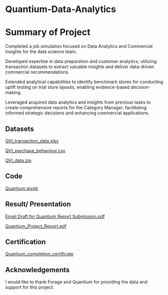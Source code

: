 # Quantium-Data-Analytics

# Summary of Project 
Completed a job simulation focused on Data Analytics and Commercial Insights for the data science team.

Developed expertise in data preparation and customer analytics, utilizing transaction datasets to extract valuable insights and deliver data-driven commercial recommendations.

Extended analytical capabilities to identify benchmark stores for conducting uplift testing on trial store layouts, enabling evidence-based decision-making.

Leveraged acquired data analytics and insights from previous tasks to create comprehensive reports for the Category Manager, facilitating informed strategic decisions and enhancing commercial applications.

## Datasets

[QVI_transaction_data.xlsx](https://github.com/reuel97/Quantium-Data-Analytics/blob/main/QVI_transaction_data.xlsx)

[QVI_purchase_behaviour.csv](https://github.com/reuel97/Quantium-Data-Analytics/blob/main/QVI_purchase_behaviour.csv)

[QVI_data.zip](https://github.com/reuel97/Quantium-Data-Analytics/blob/main/QVI_data.zip )

## Code

[Quantium.ipynb](https://github.com/reuel97/Quantium-Data-Analytics/blob/main/Quantium.ipynb)

## Result/ Presentation

[Email Draft for Quantium Report Submission.pdf](https://github.com/reuel97/Quantium-Data-Analytics/blob/main/Email%20Draft%20for%20Quantium%20Report%20Submission.pdf)

[Quantium_Project_Report.pdf](https://github.com/reuel97/Quantium-Data-Analytics/blob/main/Quantium_Project_Report.pdf)

## Certification

[Quantium_completion_certificate](https://github.com/reuel97/Quantium-Data-Analytics/blob/main/Quantium_completion_certificate.pdf)

## Acknowledgements

I would like to thank Forage and Quantium for providing the data and support for this project. 
